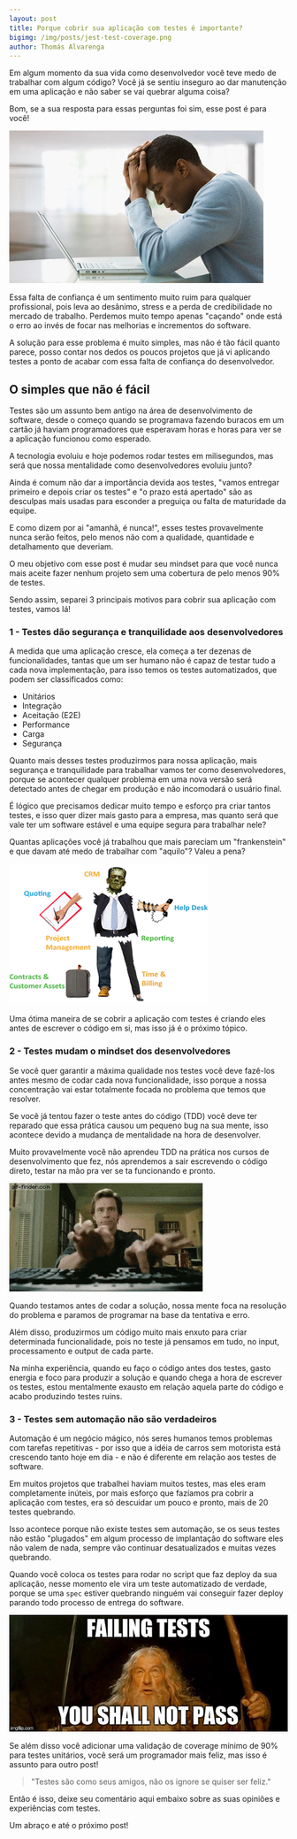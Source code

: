 ```yaml
---
layout: post
title: Porque cobrir sua aplicação com testes é importante?
bigimg: /img/posts/jest-test-coverage.png
author: Thomás Alvarenga
---
```


Em algum momento da sua vida como desenvolvedor você teve medo de trabalhar com algum código? Você já se sentiu inseguro ao dar manutenção em uma aplicação e não saber se vai quebrar alguma coisa?

Bom, se a sua resposta para essas perguntas foi sim, esse post é para você!

![programador estressado com a aplicação](/img/posts/cansado-pc.jpg)

Essa falta de confiança é um sentimento muito ruim para qualquer profissional, pois leva ao desânimo, stress e a perda de credibilidade no mercado de trabalho. Perdemos muito tempo apenas "caçando" onde está o erro ao invés de focar nas melhorias e incrementos do software.

A solução para esse problema é muito simples, mas não é tão fácil quanto parece, posso contar nos dedos os poucos projetos que já vi aplicando testes a ponto de acabar com essa falta de confiança do desenvolvedor.

## O simples que não é fácil

Testes são um assunto bem antigo na área de desenvolvimento de software, desde o começo quando se programava fazendo buracos em um cartão já haviam programadores que esperavam horas e horas para ver se a aplicação funcionou como esperado.

A tecnologia evoluiu e hoje podemos rodar testes em milisegundos, mas será que nossa mentalidade como desenvolvedores evoluiu junto?

Ainda é comum não dar a importância devida aos testes, "vamos entregar primeiro e depois criar os testes" e "o prazo está apertado" são as desculpas mais usadas para esconder a preguiça ou falta de maturidade da equipe.

E como dizem por ai "amanhã, é nunca!", esses testes provavelmente nunca serão feitos, pelo menos não com a qualidade, quantidade e detalhamento que deveriam.

O meu objetivo com esse post é mudar seu mindset para que você nunca mais aceite fazer nenhum projeto sem uma cobertura de pelo menos 90% de testes.

Sendo assim, separei 3 principais motivos para cobrir sua aplicação com testes, vamos lá!

### 1 - Testes dão segurança e tranquilidade aos desenvolvedores

A medida que uma aplicação cresce, ela começa a ter dezenas de funcionalidades, tantas que um ser humano não é capaz de testar tudo a cada nova implementação, para isso temos os testes automatizados, que podem ser classificados como:

- Unitários
- Integração
- Aceitação (E2E)
- Performance
- Carga
- Segurança

Quanto mais desses testes produzirmos para nossa aplicação, mais segurança e tranquilidade para trabalhar vamos ter como desenvolvedores, porque se acontecer qualquer problema em uma nova versão será detectado antes de chegar em produção e não incomodará o usuário final.

É lógico que precisamos dedicar muito tempo e esforço pra criar tantos testes, e isso quer dizer mais gasto para a empresa, mas quanto será que vale ter um software estável e uma equipe segura para trabalhar nele?

Quantas aplicações você já trabalhou que mais pareciam um "frankenstein" e que davam até medo de trabalhar com "aquilo"? Valeu a pena?

![software frankenstein](/img/posts/frankenstein-software.png)

Uma ótima maneira de se cobrir a aplicação com testes é criando eles antes de escrever o código em si, mas isso já é o próximo tópico.

### 2 - Testes mudam o mindset dos desenvolvedores

Se você quer garantir a máxima qualidade nos testes você deve fazê-los antes mesmo de codar cada nova funcionalidade, isso porque a nossa concentração vai estar totalmente focada no problema que temos que resolver.

Se você já tentou fazer o teste antes do código (TDD) você deve ter reparado que essa prática causou um pequeno bug na sua mente, isso acontece devido a mudança de mentalidade na hora de desenvolver.

Muito provavelmente você não aprendeu TDD na prática nos cursos de desenvolvimento que fez, nós aprendemos a sair escrevendo o código direto, testar na mão pra ver se ta funcionando e pronto.

![programador digitando muito rápido](/img/posts/fast-typing.gif)

Quando testamos antes de codar a solução, nossa mente foca na resolução do problema e paramos de programar na base da tentativa e erro.

Além disso, produzirmos um código muito mais enxuto para criar determinada funcionalidade, pois no teste já pensamos em tudo, no input, processamento e output de cada parte.

Na minha experiência, quando eu faço o código antes dos testes, gasto energia e foco para produzir a solução e quando chega a hora de escrever os testes, estou mentalmente exausto em relação aquela parte do código e acabo produzindo testes ruins.

### 3 - Testes sem automação não são verdadeiros

Automação é um negócio mágico, nós seres humanos temos problemas com tarefas repetitivas - por isso que a idéia de carros sem motorista está crescendo tanto hoje em dia - e não é diferente em relação aos testes de software.

Em muitos projetos que trabalhei haviam muitos testes, mas eles eram completamente inúteis, por mais esforço que fazíamos pra cobrir a aplicação com testes, era só descuidar um pouco e pronto, mais de 20 testes quebrando.

Isso acontece porque não existe testes sem automação, se os seus testes não estão "plugados" em algum processo de implantação do software eles não valem de nada, sempre vão continuar desatualizados e muitas vezes quebrando.

Quando você coloca os testes para rodar no script que faz deploy da sua aplicação, nesse momento ele vira um teste automatizado de verdade, porque se uma `spec` estiver quebrando ninguém vai conseguir fazer deploy parando todo processo de entrega do software.

![testes falhando não passarão](/img/posts/shall-not-pass.jpg)

Se além disso você adicionar uma validação de coverage mínimo de 90% para testes unitários, você será um programador mais feliz, mas isso é assunto para outro post!

> "Testes são como seus amigos, não os ignore se quiser ser feliz."

Então é isso, deixe seu comentário aqui embaixo sobre as suas opiniões e experiências com testes.

Um abraço e até o próximo post!